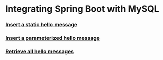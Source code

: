# Integrating Spring Boot with MySQL


### <u>[Insert a static hello message](http://cs5200-fall2018-congwenhe-project2-1.us-east-2.elasticbeanstalk.com/api/hello/insert)</u>


### [Insert a parameterized hello message](http://cs5200-fall2018-congwenhe-project2-1.us-east-2.elasticbeanstalk.com/api/hello/insert/MySQL)


### [Retrieve all hello messages](http://cs5200-fall2018-congwenhe-project2-1.us-east-2.elasticbeanstalk.com/api/hello/select/all)
